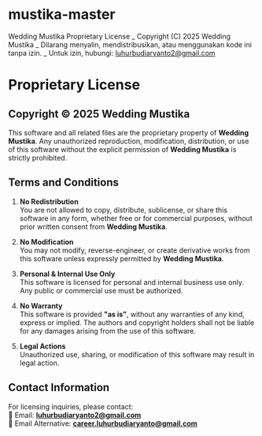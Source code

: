 # mustika-master

Wedding Mustika Proprietary License _ Copyright (C) 2025 Wedding Mustika _ Dilarang menyalin, mendistribusikan, atau menggunakan kode ini tanpa izin. \_ Untuk izin, hubungi: luhurbudiaryanto2@gmail.com

# Proprietary License

## Copyright © 2025 Wedding Mustika

This software and all related files are the proprietary property of **Wedding Mustika**. Any unauthorized reproduction, modification, distribution, or use of this software without the explicit permission of **Wedding Mustika** is strictly prohibited.

## Terms and Conditions

1. **No Redistribution**  
   You are not allowed to copy, distribute, sublicense, or share this software in any form, whether free or for commercial purposes, without prior written consent from **Wedding Mustika**.

2. **No Modification**  
   You may not modify, reverse-engineer, or create derivative works from this software unless expressly permitted by **Wedding Mustika**.

3. **Personal & Internal Use Only**  
   This software is licensed for personal and internal business use only. Any public or commercial use must be authorized.

4. **No Warranty**  
   This software is provided **"as is"**, without any warranties of any kind, express or implied. The authors and copyright holders shall not be liable for any damages arising from the use of this software.

5. **Legal Actions**  
   Unauthorized use, sharing, or modification of this software may result in legal action.

## Contact Information

For licensing inquiries, please contact:  
📧 Email: **luhurbudiaryanto2@gmail.com**  
📧 Email Alternative: **career.luhurbudiaryanto@gmail.com**
